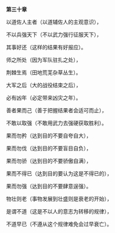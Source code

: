 **第三十章**

以道佐人主者（以道辅佐人的主观意识），

不以兵强天下（不以武力强行征服天下），

其事好还（这样的结果有好报应）。

师之所处（因为军队驻扎之处），

荆棘生焉（田地荒芜杂草丛生）。

大军之后（大的战役结束之后），

必有凶年（必定带来凶灾之年）。

善者果而己（善于把握结果者会适可而止），

不敢以取强（不敢用武力去强硬获取胜利）。

果而勿矜（达到目的不要自夸自大），

果而勿伐（达到目的不要盲目自负），

果而勿骄（达到目的不要骄傲自满），

果而不得已（达到目的要认为这是不得已的），

果而勿强（达到目的不要肆意逞强）。

物壮则老（事物发展到壮盛则是衰老的开始），

是谓不道（这是不以人的意志为转移的规律），

不道早已（不遵从这个规律难免会过早衰亡）。

